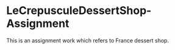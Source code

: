 # LeCrepusculeDessertShop-Assignment
This is an assignment work which refers to France dessert shop.

